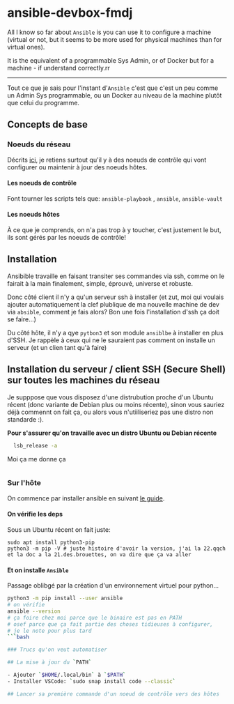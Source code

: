 # ansible-devbox-fmdj

All I know so far about `Ansible` is you can use it to configure a machine (virtual or not, but it seems to be more used for physical machines than for virtual ones).

It is the equivalent of a programmable Sys Admin, or of Docker but for a machine - if understand correctly.rr

-------

Tout ce que je sais pour l'instant d'`Ansible` c'est que c'est un peu comme un Admin Sys programmable, ou un Docker au niveau de la machine plutôt que
celui du programme.

## Concepts de base

### Noeuds du réseau

Décrits [ici](https://docs.ansible.com/ansible/latest/network/getting_started/basic_concepts.html), je retiens surtout qu'il y à des noeuds de contrôle qui vont configurer ou maintenir à jour des noeuds hôtes.

#### Les noeuds de contrôle

Font tourner les scripts tels que: `ansible-playbook` , `ansible`, `ansible-vault`

#### Les noeuds hôtes

À ce que je comprends, on n'a pas trop à y toucher, c'est justement le but, ils sont gérés par les noeuds de contrôle!

## Installation

Ansibible travaille en faisant transiter ses commandes via ssh, comme on le fairait à la main finalement,
simple, éprouvé, universe et robuste.

Donc côté client il n'y a qu'un serveur ssh à installer (et zut, moi qui voulais ajouter automatiquement la clef plublique
de ma nouvelle machine de dev via `absible`, comment je fais alors? Bon une fois l'installation d'ssh ça doit se faire...)

Du côté hôte, il n'y a qye `pytbon3` et son module `ansiblbe` à installer en plus d'SSH.
Je rappèle à ceux qui ne le sauraient pas comment on installe un serveur (et un clien tant qu'à faire)

## Installation du  serveur / client SSH (Secure Shell) sur toutes les machines du réseau

Je supppose que vous disposez d'une distrubution proche d'un Ubuntu récent (donc variante de Debian plus ou moins récente),
sinon vous sauriez déjà commennt on fait ça, ou alors vous n'utiiliseriez pas une distro non standarde :).

**Pour s'assurer qu'on travaille avec un distro Ubuntu ou Debian récente**

```bash
  lsb_release -a
```

Moi ça me donne ça

```
```




### Sur l'hôte

On commence par installer ansible en suivant [le guide](https://docs.ansible.com/ansible/latest/installation_guide/intro_installation.html#installation-guide).

#### On vérifie les deps

Sous un Ubuntu récent on fait juste:
```
sudo apt install python3-pip
python3 -m pip -V # juste histoire d'avoir la version, j'ai la 22.qqch et la doc a la 21.des.brouettes, on va dire que ça va aller
```

#### Et on installe `Ansible`

Passage oblibgé par la création d'un environnement virtuel pour python...
```bash
python3 -m pip install --user ansible
# on vérifie
ansible --version
# ça foire chez moi parce que le binaire est pas en PATH
# osef parce que ça fait partie des choses tidieuses à configurer,
# je le note pour plus tard
```bash

### Trucs qu'on veut automatiser

## La mise à jour du `PATH`

- Ajouter `$HOME/.local/bin` à `$PATH`
- Installer VSCode: `sudo snap install code --classic`

## Lancer sa première commande d'un noeud de contrôle vers des hôtes


